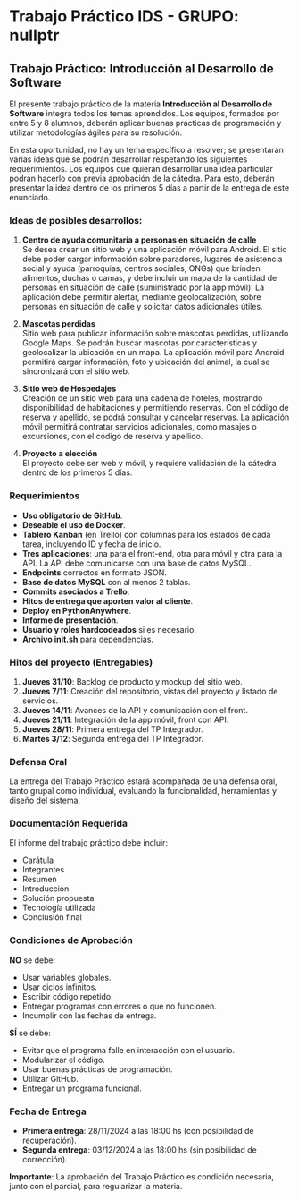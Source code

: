 # Trabajo Práctico IDS - GRUPO: nullptr

## Trabajo Práctico: Introducción al Desarrollo de Software

El presente trabajo práctico de la materia **Introducción al Desarrollo de Software** integra todos los temas aprendidos. Los equipos, formados por entre 5 y 8 alumnos, deberán aplicar buenas prácticas de programación y utilizar metodologías ágiles para su resolución.

En esta oportunidad, no hay un tema específico a resolver; se presentarán varias ideas que se podrán desarrollar respetando los siguientes requerimientos. Los equipos que quieran desarrollar una idea particular podrán hacerlo con previa aprobación de la cátedra. Para esto, deberán presentar la idea dentro de los primeros 5 días a partir de la entrega de este enunciado.

### Ideas de posibles desarrollos:

1. **Centro de ayuda comunitaria a personas en situación de calle**  
   Se desea crear un sitio web y una aplicación móvil para Android. El sitio debe poder cargar información sobre paradores, lugares de asistencia social y ayuda (parroquias, centros sociales, ONGs) que brinden alimentos, duchas o camas, y debe incluir un mapa de la cantidad de personas en situación de calle (suministrado por la app móvil). La aplicación debe permitir alertar, mediante geolocalización, sobre personas en situación de calle y solicitar datos adicionales útiles.

2. **Mascotas perdidas**  
   Sitio web para publicar información sobre mascotas perdidas, utilizando Google Maps. Se podrán buscar mascotas por características y geolocalizar la ubicación en un mapa. La aplicación móvil para Android permitirá cargar información, foto y ubicación del animal, la cual se sincronizará con el sitio web.

3. **Sitio web de Hospedajes**  
   Creación de un sitio web para una cadena de hoteles, mostrando disponibilidad de habitaciones y permitiendo reservas. Con el código de reserva y apellido, se podrá consultar y cancelar reservas. La aplicación móvil permitirá contratar servicios adicionales, como masajes o excursiones, con el código de reserva y apellido.

4. **Proyecto a elección**  
   El proyecto debe ser web y móvil, y requiere validación de la cátedra dentro de los primeros 5 días.

### Requerimientos

- **Uso obligatorio de GitHub**.
- **Deseable el uso de Docker**.
- **Tablero Kanban** (en Trello) con columnas para los estados de cada tarea, incluyendo ID y fecha de inicio.
- **Tres aplicaciones**: una para el front-end, otra para móvil y otra para la API. La API debe comunicarse con una base de datos MySQL.
- **Endpoints** correctos en formato JSON.
- **Base de datos MySQL** con al menos 2 tablas.
- **Commits asociados a Trello**.
- **Hitos de entrega que aporten valor al cliente**.
- **Deploy en PythonAnywhere**.
- **Informe de presentación**.
- **Usuario y roles hardcodeados** si es necesario.
- **Archivo init.sh** para dependencias.

### Hitos del proyecto (Entregables)

1. **Jueves 31/10**: Backlog de producto y mockup del sitio web.
2. **Jueves 7/11**: Creación del repositorio, vistas del proyecto y listado de servicios.
3. **Jueves 14/11**: Avances de la API y comunicación con el front.
4. **Jueves 21/11**: Integración de la app móvil, front con API.
5. **Jueves 28/11**: Primera entrega del TP Integrador.
6. **Martes 3/12**: Segunda entrega del TP Integrador.

### Defensa Oral

La entrega del Trabajo Práctico estará acompañada de una defensa oral, tanto grupal como individual, evaluando la funcionalidad, herramientas y diseño del sistema.

### Documentación Requerida

El informe del trabajo práctico debe incluir:

- Carátula
- Integrantes
- Resumen
- Introducción
- Solución propuesta
- Tecnología utilizada
- Conclusión final

### Condiciones de Aprobación

**NO** se debe:
- Usar variables globales.
- Usar ciclos infinitos.
- Escribir código repetido.
- Entregar programas con errores o que no funcionen.
- Incumplir con las fechas de entrega.

**SÍ** se debe:
- Evitar que el programa falle en interacción con el usuario.
- Modularizar el código.
- Usar buenas prácticas de programación.
- Utilizar GitHub.
- Entregar un programa funcional.

### Fecha de Entrega

- **Primera entrega**: 28/11/2024 a las 18:00 hs (con posibilidad de recuperación).
- **Segunda entrega**: 03/12/2024 a las 18:00 hs (sin posibilidad de corrección).

**Importante**: La aprobación del Trabajo Práctico es condición necesaria, junto con el parcial, para regularizar la materia.
